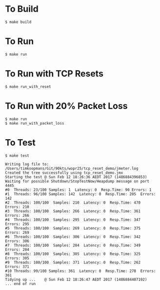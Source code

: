 # To Build

    $ make build

# To Run

    $ make run

# To Run with TCP Resets

    $ make run_with_reset

# To Run with 20% Packet Loss

    $ make run
    $ make run_with_packet_loss

# To Test

    $ make test

```
Writing log file to: /Users/timkoopmans/Git/90kts/wopr25/tcp_reset_demo/jmeter.log
Created the tree successfully using tcp_reset_demo.jmx
Starting the test @ Sun Feb 12 18:26:36 AEDT 2017 (1486884396853)
Waiting for possible Shutdown/StopTestNow/Heapdump message on port 4445
#0  Threads: 23/100 Samples: 1  Latency: 0  Resp.Time: 90 Errors: 1
#1  Threads: 96/100 Samples: 142  Latency: 0  Resp.Time: 205  Errors: 142
#2  Threads: 100/100  Samples: 210  Latency: 0  Resp.Time: 470  Errors: 210
#3  Threads: 100/100  Samples: 266  Latency: 0  Resp.Time: 361  Errors: 266
#4  Threads: 100/100  Samples: 295  Latency: 0  Resp.Time: 347  Errors: 295
#5  Threads: 100/100  Samples: 269  Latency: 0  Resp.Time: 375  Errors: 269
#6  Threads: 100/100  Samples: 306  Latency: 0  Resp.Time: 342  Errors: 306
#7  Threads: 100/100  Samples: 284  Latency: 0  Resp.Time: 349  Errors: 284
#8  Threads: 100/100  Samples: 305  Latency: 0  Resp.Time: 325  Errors: 305
#9  Threads: 100/100  Samples: 371  Latency: 0  Resp.Time: 262  Errors: 371
#10 Threads: 99/100 Samples: 361  Latency: 0  Resp.Time: 278  Errors: 361
Tidying up ...    @ Sun Feb 12 18:26:47 AEDT 2017 (1486884407192)
... end of run
```
